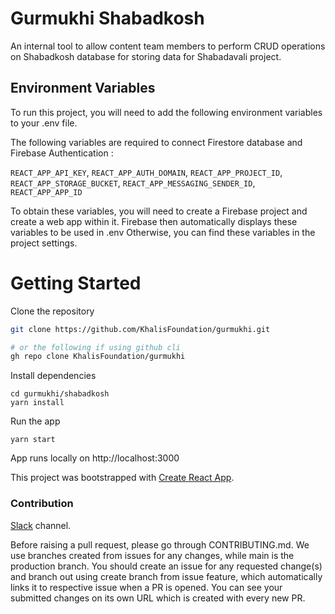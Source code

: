 # Gurmukhi Shabadkosh
An internal tool to allow content team members to perform CRUD operations on Shabadkosh database for storing data for Shabadavali project.

## Environment Variables
To run this project, you will need to add the following environment variables to your .env file.

The following variables are required to connect Firestore database and Firebase Authentication :

`REACT_APP_API_KEY`,
`REACT_APP_AUTH_DOMAIN`,
`REACT_APP_PROJECT_ID`,
`REACT_APP_STORAGE_BUCKET`,
`REACT_APP_MESSAGING_SENDER_ID`,
`REACT_APP_APP_ID`

To obtain these variables, you will need to create a Firebase project and create a web app within it. Firebase then automatically displays these variables to be used in .env
Otherwise, you can find these variables in the project settings.

# Getting Started

Clone the repository

```bash
git clone https://github.com/KhalisFoundation/gurmukhi.git

# or the following if using github cli
gh repo clone KhalisFoundation/gurmukhi
```

Install dependencies
```
cd gurmukhi/shabadkosh
yarn install
```

Run the app
```
yarn start
```

App runs locally on http://localhost:3000

This project was bootstrapped with [Create React App](https://github.com/facebook/create-react-app).

### Contribution
[Slack](https://khalis.slack.com) channel.

Before raising a pull request, please go through CONTRIBUTING.md.
We use branches created from issues for any changes, while main is the production branch. You should create an issue for any requested change(s) and branch out using create branch from issue feature, which automatically links it to respective issue when a PR is opened.
You can see your submitted changes on its own URL which is created with every new PR.
